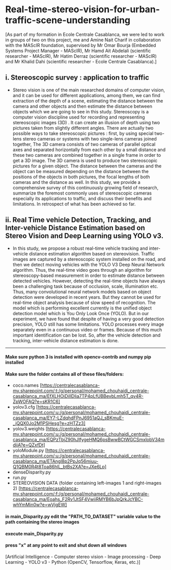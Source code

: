 # Real-time-stereo-vision-for-urban-traffic-scene-understanding

[As part of my formation in Ecole Centrale Casablanca, we were led to work in groups of two on this project, me and Amine Nait Charif in collaboration with the MAScIR foundation, supervised by Mr Omar Bourja (Embedded Systems Project Manager - MAScIR), Mr Hamd Ait Abdelali (scientific researcher - MAScIR), Mr Hatim Derraz (scientific researcher - MAScIR) and Mr Khalid Dahi (scientific researcher - Ecole Centrale Casablanca).]

## i. Stereoscopic survey : application to traffic 

- Stereo vision is one of the main researched domains of computer vision, and it can be used for different applications, among them, we can find extraction of the depth of a scene, estimating the distance between the camera and other objects and then estimate the distance between objects which we are going to see in this study. Stereoscopy is a computer vision discipline used for recording and representing stereoscopic images (3D) . It can create an illusion of depth using two pictures taken from slightly different angles. There are actually two possible ways to take stereoscopic pictures : first, by using special two-lens stereo cameras or systems with two single-lens cameras joined together, The 3D camera consists of two cameras of parallel optical axes and separated horizontally from each other by a small distance and these two cameras are combined together in a single frame in order to get a 3D image. The 3D camera is used to produce two stereoscopic pictures for a given object. The distance between the cameras and the object can be measured depending on the distance between the positions of the objects in both pictures, the focal lengths of both cameras and the distance as well. In this study, we provide a comprehensive survey of this continuously growing field of research, summarize the foremost commonly uses of stereoscopic cameras especially its applications to traffic, and discuss their benefits and limitations. In retrospect of what has been achieved so far.

## ii. Real Time vehicle Detection, Tracking, and Inter-vehicle Distance Estimation based on Stereo Vision and Deep Learning using YOLO v3. 

- In this study, we propose a robust real-time vehicle tracking and inter-vehicle distance estimation algorithm based on stereovision. Traffic images are captured by a stereoscopic system installed on the road, and then we detect moving vehicles with the YOLO V3 Deep Neural Network algorithm. Thus, the real-time video goes through an algorithm for stereoscopy-based measurement in order to estimate distance between detected vehicles. However, detecting the real-time objects have always been a challenging task because of occlusion, scale, illumination etc. Thus, many convolutional neural network models based on object detection were developed in recent years. But they cannot be used for real-time object analysis because of slow speed of recognition. The model which is performing excellent currently is the unified object detection model which is You Only Look Once (YOLO). But in our experiment, we have found that despite of having a very good detection precision, YOLO still has some limitations. YOLO processes every image separately even in a continuous video or frames. Because of this much important identification can be lost. So, after the vehicle detection and tracking, inter-vehicle distance estimation is done. 

--------------------------------------------------------------------------------------------------------------------------------------------------------------------------
#### Make sure python 3 is installed with opencv-contrib and numpy pip installed
#### Make sure the folder contains all of these files/folders:
- coco.names [https://centralecasablanca-my.sharepoint.com/:t:/g/personal/mohamed_chouhaidi_centrale-casablanca_ma/EfXLHOiDiIlDlia7TP4pLfUBBevbLmh5T_qv4R-ZpWOFAQ?e=sKR1C6]
- yolov3.cfg [https://centralecasablanca-my.sharepoint.com/:u:/g/personal/mohamed_chouhaidi_centrale-casablanca_ma/EY7-LZdqhdFPnJ6951aQJ_sBKmuE-_jQQX0Jo2M1PSHesg?e=zHTZz3]
- yolov3.weights [https://centralecasablanca-my.sharepoint.com/:u:/g/personal/mohamed_chouhaidi_centrale-casablanca_ma/EQPzTbjZ90hJlfygeHMQ6psBwwBCtWGCSmxlobV34mdjiA?e=QZxfDt]
- yoloModule.py [https://centralecasablanca-my.sharepoint.com/:u:/g/personal/mohamed_chouhaidi_centrale-casablanca_ma/ETAngl8p2PpJq56miuu-Q1QBM0R4t8Toa86hlL_btBs2XA?e=JXe6Lp]
- denseDisparity.py 
- run.py 
- STEREOVISION DATA (folder containing left-images 1 and right-images 2) [https://centralecasablanca-my.sharepoint.com/:f:/g/personal/mohamed_chouhaidi_centrale-casablanca_ma/Eoahs_F2Rv1JtSF4VwiiRMYB6bJpQrkJcYBC-whYmMin0w?e=wVjgEW]
#### in main_Disparity.py  edit the "PATH_TO_DATASET" variable value to the path containing the stereo images
#### execute main_Disparity.py 
#### press "x" at any point to exit and shut down all windows

[Artificial Intelligence - Computer stereo vision - Image processing - Deep Learning - YOLO v3 - Python (OpenCV, Tensorflow, Keras, etc.)]


